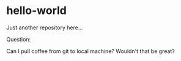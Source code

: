 # hello-world
Just another repository here...

Question:

Can I pull coffee from git to local machine? Wouldn't that be great?
